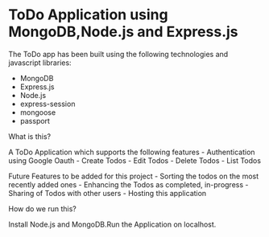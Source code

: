 # ToDo Application using MongoDB,Node.js and Express.js

The ToDo app has been built using the following technologies and javascript libraries:
  -   MongoDB
  -   Express.js
  -   Node.js
  -   express-session
  -   mongoose
  -   passport
  
  What is this?
  
  A ToDo Application which supports the following features
    -     Authentication using Google Oauth
    -     Create Todos
    -     Edit Todos
    -     Delete Todos
    -     List Todos
    
   Future Features to be added for this project
    -   Sorting the todos on the most recently added ones
    -   Enhancing the Todos as completed, in-progress
    -   Sharing of Todos with other users
    -   Hosting this application
    
   How do we run this?
   
   Install Node.js and MongoDB.Run the Application on localhost.
    

